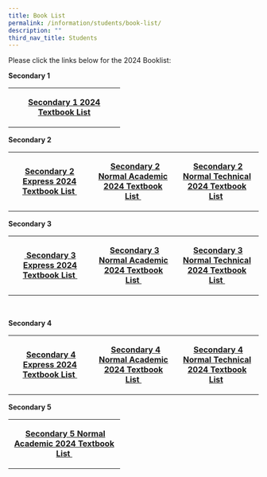 ```yaml
---
title: Book List
permalink: /information/students/book-list/
description: ""
third_nav_title: Students
---
```

<p>Please click the links below for the 2024 Booklist:</p>
<p><strong>Secondary 1</strong></p>
<table width="0">
<tbody>
<tr>
<td style="text-align: center;" width="209">

<p><strong><a href="/files/Information/Students/BookList/2024/2024_dmss_s1_booklist.pdf">Secondary 1 2024 Textbook List</a></strong></p>
</td>
</tr>
</tbody>
</table>

<p><strong>Secondary 2</strong></p>
<table width="0">
<tbody>
<tr>
<td style="text-align: center;" width="209">
<p><strong><a href="/files/Information/Students/BookList/2024/2024_dmss_s2exp_booklist.pdf">Secondary 2 Express 2024 Textbook List&nbsp;</a></strong></p>
</td>
<td style="text-align: center;" width="209">
<p>&nbsp;<strong>&nbsp;<a href="/files/Information/Students/BookList/2024/2024_dmss_s2na_booklist.pdf">Secondary 2 Normal Academic 2024 Textbook List&nbsp;</a></strong></p>
</td>

	
<td style="text-align: center;" width="209">
<p>&nbsp;<strong><a href="/files/Information/Students/BookList/2024/2024_dmss_s2nt_booklist.pdf">Secondary 2 Normal Technical 2024 Textbook List</a>&nbsp;</strong></p>
</td>
</tr>
</tbody>
</table>
<p><strong>Secondary 3</strong></p>
<table width="0">
<tbody>
<tr>
<td style="text-align: center;" width="209">
<p><strong><a href="/files/Information/Students/BookList/2024/2024_dmss_s3exp_booklist.pdf">&nbsp;Secondary 3 Express 2024 Textbook List&nbsp;</a></strong></p>
</td>
<td style="text-align: center;" width="209">
<p>&nbsp;<strong><a href="/files/Information/Students/BookList/2024/2024_dmss_s3na_booklist.pdf">Secondary 3 Normal Academic 2024 Textbook List&nbsp;</a></strong></p>
</td>
<td style="text-align: center;" width="209">
<p>&nbsp;<strong><a href="/files/Information/Students/BookList/2024/2024_dmss_s3nt_booklist.pdf">Secondary 3 Normal Technical 2024 Textbook List&nbsp;</a></strong></p>
</td>
</tr>
</tbody>
</table>
<p>&nbsp;</p>
<p><strong>Secondary 4</strong></p>
<table width="0">
<tbody>
<tr>
<td width="209">
<p style="text-align: center;"><strong>&nbsp;<a href="/files/Information/Students/BookList/2024/2024_dmss_s4exp_booklist.pdf">Secondary 4 Express 2024 Textbook List&nbsp;</a></strong></p>
</td>
<td width="209">
<p style="text-align: center;">&nbsp;<strong>&nbsp;<a href="/files/Information/Students/BookList/2024/2024_dmss_s4na_booklist.pdf">Secondary 4 Normal Academic 2024 Textbook List&nbsp;</a></strong></p>
</td>
<td width="209">
<p style="text-align: center;">&nbsp;<strong><a href="/files/Information/Students/BookList/2024/2024_dmss_s4nt_booklist.pdf">Secondary 4 Normal Technical 2024 Textbook List</a>&nbsp;</strong></p>
</td>
</tr>
</tbody>
</table>
<p><strong>Secondary 5</strong></p>
<table width="0">
<tbody>
<tr>
<td width="209">
<p style="text-align: center;"><strong>&nbsp;<a href="/files/Information/Students/BookList/2024/2024_dmss_s5na_booklist.pdf">Secondary 5 Normal Academic 2024 Textbook List&nbsp;</a></strong></p>
</td>
</tr>
</tbody>
</table>